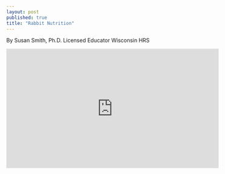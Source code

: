 ```yaml
---
layout: post
published: true
title: "Rabbit Nutrition"
---
```

By Susan Smith, Ph.D.
Licensed Educator
Wisconsin HRS

<iframe width="560" height="315"
src="https://www.youtube.com/embed/91mSv1PqyY4" 
frameborder="0" 
allow="accelerometer; autoplay; encrypted-media; gyroscope; picture-in-picture" 
allowfullscreen></iframe>
